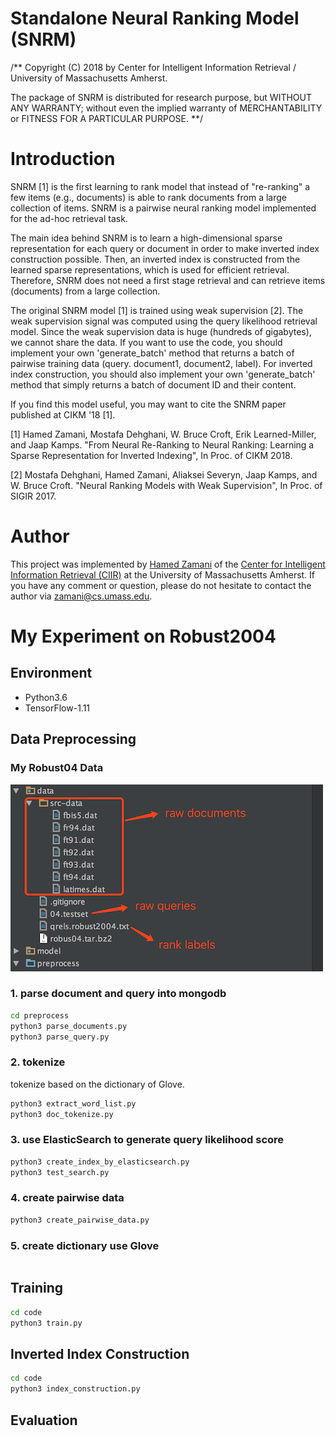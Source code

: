 # Standalone Neural Ranking Model (SNRM)
/** Copyright (C) 2018 by Center for Intelligent Information Retrieval / University of Massachusetts Amherst.

The package of SNRM is distributed for research purpose, but WITHOUT ANY WARRANTY; without even the implied warranty of MERCHANTABILITY or FITNESS FOR A PARTICULAR PURPOSE. **/

# Introduction
SNRM [1] is the first learning to rank model that instead of "re-ranking" a few items (e.g., documents) is able to rank documents from a large collection of items. SNRM is a pairwise neural ranking model implemented for the ad-hoc retrieval task.

The main idea behind SNRM is to learn a high-dimensional sparse representation for each query or document in order to make inverted index construction possible. Then, an inverted index is constructed from the learned sparse representations, which is used for efficient retrieval. Therefore, SNRM does not need a first stage retrieval and can retrieve items (documents) from a large collection. 

The original SNRM model [1] is trained using weak supervision [2]. The weak supervision signal was computed using the query likelihood retrieval model. Since the weak supervision data is huge (hundreds of gigabytes), we cannot share the data. If you want to use the code, you should implement your own 'generate_batch' method that returns a batch of pairwise training data (query. document1, document2, label). For inverted index construction, you should also implement your own 'generate_batch' method that simply returns a batch of document ID and their content.

If you find this model useful, you may want to cite the SNRM paper published at CIKM '18 [1].


[1] Hamed Zamani, Mostafa Dehghani, W. Bruce Croft, Erik Learned-Miller, and Jaap Kamps. "From Neural Re-Ranking to Neural Ranking: Learning a Sparse Representation for Inverted Indexing", In Proc. of CIKM 2018.

[2] Mostafa Dehghani, Hamed Zamani, Aliaksei Severyn, Jaap Kamps, and W. Bruce Croft. "Neural Ranking Models with Weak Supervision", In Proc. of SIGIR 2017.

# Author
This project was implemented by [Hamed Zamani](http://hamedz.ir/) of the [Center for Intelligent Information Retrieval (CIIR)](http://ciir.cs.umass.edu/) at the University of Massachusetts Amherst. If you have any comment or question, please do not hesitate to contact the author via <zamani@cs.umass.edu>.


# My Experiment on Robust2004
## Environment
- Python3.6
- TensorFlow-1.11

## Data Preprocessing
### My Robust04 Data
![](robus04_data.png)

### 1. parse document and query into mongodb
```bash
cd preprocess
python3 parse_documents.py
python3 parse_query.py
```
### 2. tokenize
tokenize based on the dictionary of Glove.
```bash
python3 extract_word_list.py
python3 doc_tokenize.py
```

### 3. use ElasticSearch to generate query likelihood score
```bash
python3 create_index_by_elasticsearch.py
python3 test_search.py
```

### 4. create pairwise data
```bash
python3 create_pairwise_data.py
```

### 5. create dictionary use Glove
```bash

```
## Training
```bash
cd code
python3 train.py 
```

## Inverted Index Construction
```bash
cd code
python3 index_construction.py 
```

## Evaluation
```bash

```